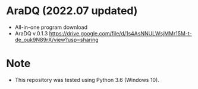 # AraDQ (2022.07 updated)
- All-in-one program download
 - AraDQ v.0.1.3 https://drive.google.com/file/d/1s4AsNNULWsjMMr15M-t-de_ouk9N89rX/view?usp=sharing

# Note
- This repository was tested using Python 3.6 (Windows 10).
